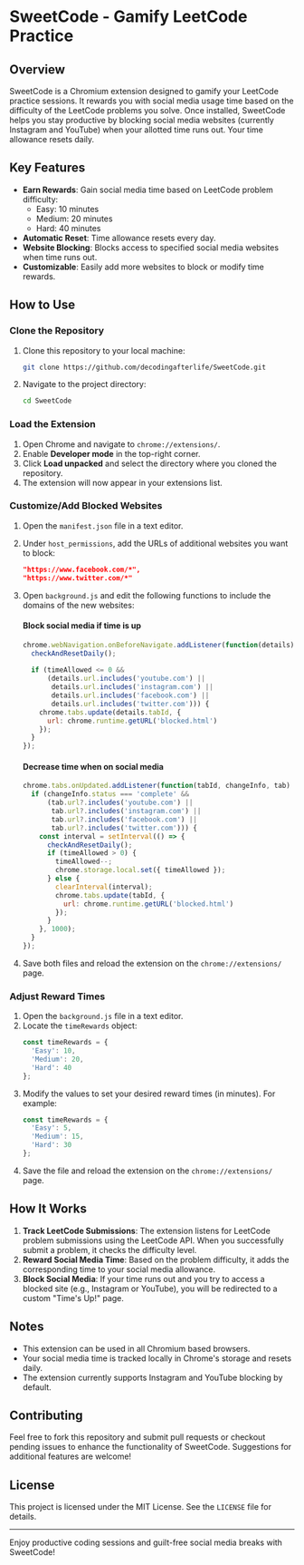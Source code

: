 # SweetCode - Gamify LeetCode Practice

## Overview
SweetCode is a Chromium extension designed to gamify your LeetCode practice sessions. It rewards you with social media usage time based on the difficulty of the LeetCode problems you solve. Once installed, SweetCode helps you stay productive by blocking social media websites (currently Instagram and YouTube) when your allotted time runs out. Your time allowance resets daily.

## Key Features
- **Earn Rewards**: Gain social media time based on LeetCode problem difficulty:
  - Easy: 10 minutes
  - Medium: 20 minutes
  - Hard: 40 minutes
- **Automatic Reset**: Time allowance resets every day.
- **Website Blocking**: Blocks access to specified social media websites when time runs out.
- **Customizable**: Easily add more websites to block or modify time rewards.

## How to Use

### Clone the Repository
1. Clone this repository to your local machine:
   ```bash
   git clone https://github.com/decodingafterlife/SweetCode.git
   ```

2. Navigate to the project directory:
   ```bash
   cd SweetCode
   ```

### Load the Extension
1. Open Chrome and navigate to `chrome://extensions/`.
2. Enable **Developer mode** in the top-right corner.
3. Click **Load unpacked** and select the directory where you cloned the repository.
4. The extension will now appear in your extensions list.

### Customize/Add Blocked Websites
1. Open the `manifest.json` file in a text editor.
2. Under `host_permissions`, add the URLs of additional websites you want to block:
   ```json
   "https://www.facebook.com/*",
   "https://www.twitter.com/*"
   ```
3. Open `background.js` and edit the following functions to include the domains of the new websites:

   #### Block social media if time is up
   ```javascript
   chrome.webNavigation.onBeforeNavigate.addListener(function(details) {
     checkAndResetDaily();
     
     if (timeAllowed <= 0 && 
         (details.url.includes('youtube.com') || 
          details.url.includes('instagram.com') || 
          details.url.includes('facebook.com') || 
          details.url.includes('twitter.com'))) {
       chrome.tabs.update(details.tabId, {
         url: chrome.runtime.getURL('blocked.html')
       });
     }
   });
   ```

   #### Decrease time when on social media
   ```javascript
   chrome.tabs.onUpdated.addListener(function(tabId, changeInfo, tab) {
     if (changeInfo.status === 'complete' && 
         (tab.url?.includes('youtube.com') || 
          tab.url?.includes('instagram.com') || 
          tab.url?.includes('facebook.com') || 
          tab.url?.includes('twitter.com'))) {
       const interval = setInterval(() => {
         checkAndResetDaily();
         if (timeAllowed > 0) {
           timeAllowed--;
           chrome.storage.local.set({ timeAllowed });
         } else {
           clearInterval(interval);
           chrome.tabs.update(tabId, {
             url: chrome.runtime.getURL('blocked.html')
           });
         }
       }, 1000);
     }
   });
   ```

4. Save both files and reload the extension on the `chrome://extensions/` page.

### Adjust Reward Times
1. Open the `background.js` file in a text editor.
2. Locate the `timeRewards` object:
   ```javascript
   const timeRewards = {
     'Easy': 10,
     'Medium': 20,
     'Hard': 40
   };
   ```
3. Modify the values to set your desired reward times (in minutes). For example:
   ```javascript
   const timeRewards = {
     'Easy': 5,
     'Medium': 15,
     'Hard': 30
   };
   ```
4. Save the file and reload the extension on the `chrome://extensions/` page.

## How It Works
1. **Track LeetCode Submissions**: The extension listens for LeetCode problem submissions using the LeetCode API. When you successfully submit a problem, it checks the difficulty level.
2. **Reward Social Media Time**: Based on the problem difficulty, it adds the corresponding time to your social media allowance.
3. **Block Social Media**: If your time runs out and you try to access a blocked site (e.g., Instagram or YouTube), you will be redirected to a custom "Time's Up!" page.

## Notes
- This extension can be used in all Chromium based browsers.
- Your social media time is tracked locally in Chrome's storage and resets daily.
- The extension currently supports Instagram and YouTube blocking by default.

## Contributing
Feel free to fork this repository and submit pull requests or checkout pending issues to enhance the functionality of SweetCode. Suggestions for additional features are welcome!

## License
This project is licensed under the MIT License. See the `LICENSE` file for details.

---

Enjoy productive coding sessions and guilt-free social media breaks with SweetCode!

